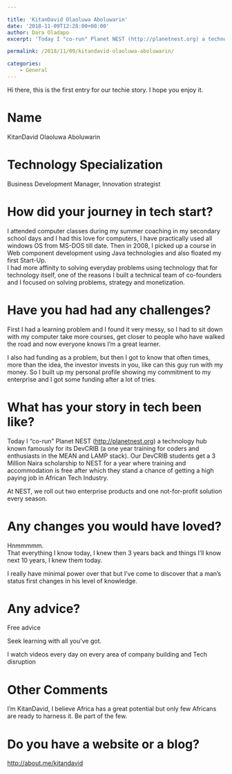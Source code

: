 ```yaml
---

title: 'KitanDavid Olaoluwa Aboluwarin'
date: '2018-11-09T12:28:00+00:00'
author: Dara Oladapo
excerpt: 'Today I "co-run" Planet NEST (http://planetnest.org) a technology hub known famously for its DevCRIB (a one year training for coders and enthusiasts in the MEAN and LAMP stack). Our DevCRIB students get a 3 Million Naira scholarship to NEST for a year where training and accommodation is free after which they stand a chance of getting a high paying job in African Tech Industry.'

permalink: /2018/11/09/kitandavid-olaoluwa-aboluwarin/

categories:
    - General
---
```


Hi there, this is the first entry for our techie story. I hope you enjoy it.

# Name

KitanDavid Olaoluwa Aboluwarin

# Technology Specialization

Business Development Manager, Innovation strategist

# How did your journey in tech start?

I attended computer classes during my summer coaching in my secondary school days and I had this love for computers, I have practically used all windows OS from MS-DOS till date. Then in 2008, I picked up a course in Web component development using Java technologies and also floated my first Start-Up.  
I had more affinity to solving everyday problems using technology that for technology itself, one of the reasons I built a technical team of co-founders and I focused on solving problems, strategy and monetization.

# Have you had had any challenges?

First I had a learning problem and I found it very messy, so I had to sit down with my computer take more courses, get closer to people who have walked the road and now everyone knows I’m a great learner.

I also had funding as a problem, but then I got to know that often times, more than the idea, the investor invests in you, like can this guy run with my money. So I built up my personal profile showing my commitment to my enterprise and I got some funding after a lot of tries.

# What has your story in tech been like?

Today I “co-run” Planet NEST (http://planetnest.org) a technology hub known famously for its DevCRIB (a one year training for coders and enthusiasts in the MEAN and LAMP stack). Our DevCRIB students get a 3 Million Naira scholarship to NEST for a year where training and accommodation is free after which they stand a chance of getting a high paying job in African Tech Industry.

At NEST, we roll out two enterprise products and one not-for-profit solution every season.

# Any changes you would have loved?

Hnmmmmm.  
That everything I know today, I knew then 3 years back and things I’ll know next 10 years, I knew them today.

I really have minimal power over that but I’ve come to discover that a man’s status first changes in his level of knowledge.

# Any advice?

Free advice

Seek learning with all you’ve got.

I watch videos every day on every area of company building and Tech disruption

# Other Comments

I’m KitanDavid, I believe Africa has a great potential but only few Africans are ready to harness it. Be part of the few.

# Do you have a website or a blog?

<http://about.me/kitandavid>